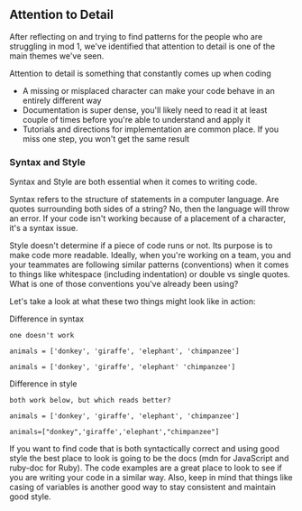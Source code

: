 <a name="attention-to-detail"></a>
## Attention to Detail

After reflecting on and trying to find patterns for the people who are struggling in mod 1, we've identified that attention to detail is one of the main themes we've seen.

Attention to detail is something that constantly comes up when coding
* A missing or misplaced character can make your code behave in an entirely different way
* Documentation is super dense, you'll likely need to read it at least couple of times before you're able to understand and apply it
* Tutorials and directions for implementation are common place. If you miss one step, you won't get the same result

### Syntax and Style

<span class="vocab">Syntax</span> and <span class="vocab">Style</span> are both essential when it comes to writing code.

<span class="vocab">Syntax</span> refers to the structure of statements in a computer language. Are quotes surrounding both sides of a string? No, then the language will throw an error. If your code isn't working because of a placement of a character, it's a syntax issue.

<span class="vocab">Style</span> doesn't determine if a piece of code runs or not. Its purpose is to make code more readable. Ideally, when you're working on a team, you and your teammates are following similar patterns (conventions) when it comes to things like whitespace (including indentation) or double vs single quotes. What is one of those conventions you've already been using?

Let's take a look at what these two things might look like in action:

Difference in syntax

```
one doesn't work

animals = ['donkey', 'giraffe', 'elephant', 'chimpanzee']

animals = ['donkey', 'giraffe', 'elephant' 'chimpanzee']
```

Difference in style

```
both work below, but which reads better?

animals = ['donkey', 'giraffe', 'elephant', 'chimpanzee']

animals=["donkey",'giraffe','elephant',"chimpanzee"]
```

If you want to find code that is both syntactically correct and using good style the best place to look is going to be the docs (mdn for JavaScript and ruby-doc for Ruby). The code examples are a great place to look to see if you are writing your code in a similar way. Also, keep in mind that things like casing of variables is another good way to stay consistent and maintain good style.
